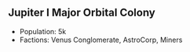 ## Jupiter I Major Orbital Colony
 * Population: 5k
 * Factions: Venus Conglomerate, AstroCorp, Miners